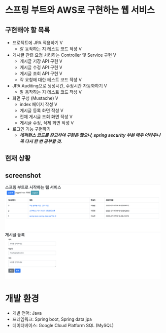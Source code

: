 # 스프링 부트와 AWS로 구현하는 웹 서비스
## 구현해야 할 목록
- 프로젝트에 JPA 적용하기 V
  - 잘 동작하는 지 테스트 코드 작성 V
- 게시글 관련 요청 처리하는 Controller 및 Service 구현 V
  - 게시글 저장 API 구현 V
  - 게시글 수정 API 구현 V
  - 게시글 조회 API 구현 V
  - 각 요청에 대한 테스트 코드 작성 V
- JPA Auditing으로 생성시간, 수정시간 자동화하기 V
  - 잘 동작하는 지 테스트 코드 작성 V
- 화면 구성 (Mustache) V
  - index 페이지 작성 V
  - 게시글 등록 화면 작성 V
  - 전체 게시글 조회 화면 작성 V
  - 게시글 수정, 삭제 화면 작성 V
- 로그인 기능 구현하기 
  - ***레퍼런스 코드를 참고하여 구현은 했으나, spring security 부분 매우 어려우니 꼭 다시 한 번 공부할 것.***

## 현재 상황
## screenshot
![index](image/index.png)
![index](image/post-save.png)

# 개발 환경
- 개발 언어: Java
- 프레임워크: Spring boot, Spring data jpa
- 데이터베이스: Google Cloud Platform SQL (MySQL)
